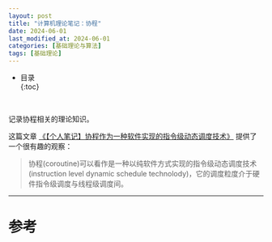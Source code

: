```yaml
---
layout: post
title: "计算机理论笔记：协程"
date: 2024-06-01
last_modified_at: 2024-06-01
categories: [基础理论与算法]
tags: [基础理论]
---
```


* 目录  
{:toc}
<br/>

记录协程相关的理论知识。  

这篇文章 [《【个人笔记】协程作为一种软件实现的指令级动态调度技术》](https://zhuanlan.zhihu.com/p/513073896) 提供了一个很有趣的观察：  
>协程(coroutine)可以看作是一种以纯软件方式实现的指令级动态调度技术(instruction level dynamic schedule technolody)，它的调度粒度介于硬件指令级调度与线程级调度间。   



---

# 参考

